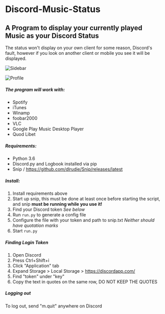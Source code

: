 # Discord-Music-Status
## A Program to display your currently played Music as your Discord Status

The status won't display on your own client for some reason, Discord's fault, however if you look on another client or mobile you see it will be displayed.

![Sidebar](http://storage.dinitride.win/sidebar_example.png)

![Profile](http://storage.dinitride.win/profile_example.png)

##### The program will work with:
- Spotify
- iTunes
- Winamp
- foobar2000
- VLC
- Google Play Music Desktop Player
- Quod Libet

##### Requirements:
- Python 3.6
- Discord.py and Logbook installed via pip
- Snip / https://github.com/dlrudie/Snip/releases/latest

##### Install:
1. Install requirements above
2. Start up snip, this must be done at least once before starting the script, and snip **must be running while you use it!**
3. Find your Discord token *See below*
4. Run `run.py` to generate a config file
5. Configure the file with your token and path to snip.txt *Neither should have quotation marks*
6. Start `run.py`


##### Finding Login Token
1. Open Discord
2. Press Ctrl+Shift+i
3. Click "Application" tab
4. Expand Storage > Local Storage > https://discordapp.com/
5. Find "token" under "key"
6. Copy the text in quotes on the same row, DO NOT KEEP THE QUOTES

##### Logging out
To log out, send "m.quit" anywhere on Discord
